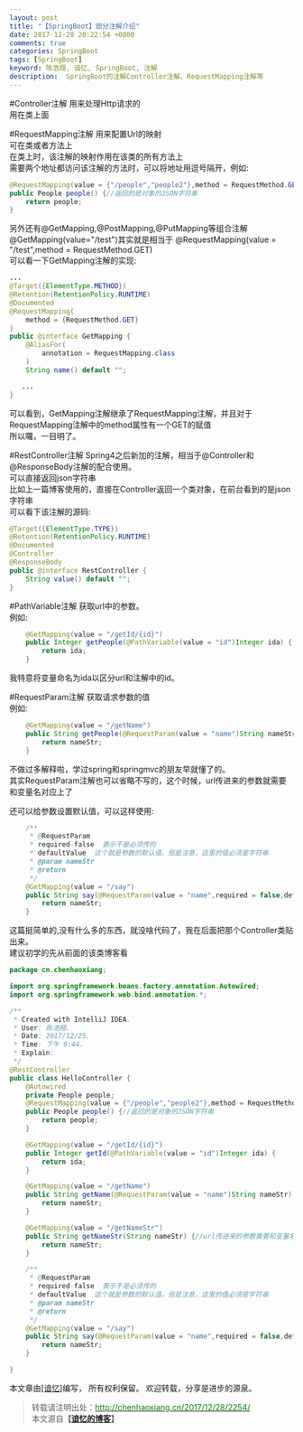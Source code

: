 ```yaml
---
layout: post
title: "【SpringBoot】部分注解介绍"
date: 2017-12-28 20:22:54 +0800
comments: true
categories: SpringBoot
tags: [SpringBoot]
keyword: 陈浩翔, 谙忆, SpringBoot, 注解
description:  SpringBoot的注解Controller注解，RequestMapping注解等
---
```


#Controller注解
用来处理Http请求的  
用在类上面  

#RequestMapping注解
用来配置Url的映射  
可在类或者方法上  
在类上时，该注解的映射作用在该类的所有方法上  
需要两个地址都访问该注解的方法时，可以将地址用逗号隔开，例如:
```java
@RequestMapping(value = {"/people","people2"},method = RequestMethod.GET)
public People people() {//返回的是对象的JSON字符串
    return people;
}
```

另外还有@GetMapping,@PostMapping,@PutMapping等组合注解  
@GetMapping(value="/test")其实就是相当于
@RequestMapping(value = "/test",method = RequestMethod.GET)  
可以看一下GetMapping注解的实现:  
```java
...
@Target({ElementType.METHOD})
@Retention(RetentionPolicy.RUNTIME)
@Documented
@RequestMapping(
    method = {RequestMethod.GET}
)
public @interface GetMapping {
    @AliasFor(
        annotation = RequestMapping.class
    )
    String name() default "";

   ...
}
```
可以看到，GetMapping注解继承了RequestMapping注解，并且对于RequestMapping注解中的method属性有一个GET的赋值  
所以囖，一目明了。  


#RestController注解
Spring4之后新加的注解，相当于@Controller和@ResponseBody注解的配合使用。  
可以直接返回json字符串  
比如上一篇博客使用的，直接在Controller返回一个类对象，在前台看到的是json字符串  
可以看下该注解的源码:
```java
@Target({ElementType.TYPE})
@Retention(RetentionPolicy.RUNTIME)
@Documented
@Controller
@ResponseBody
public @interface RestController {
    String value() default "";
}

```


#PathVariable注解
获取url中的参数。  
例如:  
```java
    @GetMapping(value = "/getId/{id}")
    public Integer getPeople(@PathVariable(value = "id")Integer ida) {
        return ida;
    }
```
我特意将变量命名为ida以区分url和注解中的id。  


#RequestParam注解
获取请求参数的值  
例如:  
```java
    @GetMapping(value = "/getName")
    public String getPeople(@RequestParam(value = "name")String nameStr) {
        return nameStr;
    }
```
不做过多解释啦，学过spring和springmvc的朋友早就懂了的。  
其实RequestParam注解也可以省略不写的，这个时候，url传进来的参数就需要和变量名对应上了  


还可以给参数设置默认值，可以这样使用:
```java
    /**
     * @RequestParam
     * required-false  表示不是必须传的
     * defaultValue  这个就是参数的默认值，但是注意，这里的值必须是字符串
     * @param nameStr
     * @return
     */
    @GetMapping(value = "/say")
    public String say(@RequestParam(value = "name",required = false,defaultValue = "0") String nameStr) {
        return nameStr;
    }
```

这篇挺简单的,没有什么多的东西，就没啥代码了，我在后面把那个Controller类贴出来。  
建议初学的先从前面的该类博客看  
```java
package cn.chenhaoxiang;

import org.springframework.beans.factory.annotation.Autowired;
import org.springframework.web.bind.annotation.*;

/**
 * Created with IntelliJ IDEA.
 * User: 陈浩翔.
 * Date: 2017/12/25.
 * Time: 下午 9:44.
 * Explain:
 */
@RestController
public class HelloController {
    @Autowired
    private People people;
    @RequestMapping(value = {"/people","people2"},method = RequestMethod.GET)
    public People people() {//返回的是对象的JSON字符串
        return people;
    }

    @GetMapping(value = "/getId/{id}")
    public Integer getId(@PathVariable(value = "id")Integer ida) {
        return ida;
    }

    @GetMapping(value = "/getName")
    public String getName(@RequestParam(value = "name")String nameStr) {
        return nameStr;
    }

    @GetMapping(value = "/getNameStr")
    public String getNameStr(String nameStr) {//url传进来的参数需要和变量名对应上
        return nameStr;
    }

    /**
     * @RequestParam
     * required-false  表示不是必须传的
     * defaultValue  这个就是参数的默认值，但是注意，这里的值必须是字符串
     * @param nameStr
     * @return
     */
    @GetMapping(value = "/say")
    public String say(@RequestParam(value = "name",required = false,defaultValue = "0") String nameStr) {
        return nameStr;
    }

}
```

本文章由<a href="chenhaoxiang" target='_blank'>[谙忆]</a>编写， 所有权利保留。 
欢迎转载，分享是进步的源泉。
<blockquote cite='陈浩翔'>
<p background-color='#D3D3D3'>转载请注明出处：<a href='http://chenhaoxiang.cn/2017/12/28/2254/'><font color="green">http://chenhaoxiang.cn/2017/12/28/2254/</font></a><br>
本文源自<strong>【<a href='http://chenhaoxiang.cn' target='_blank'>谙忆的博客</a>】</strong></p>
</blockquote>


